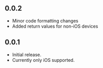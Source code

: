 ## 0.0.2

* Minor code formatting changes
* Added return values for non-iOS devices

## 0.0.1

* Initial release. 
* Currently only iOS supported.
